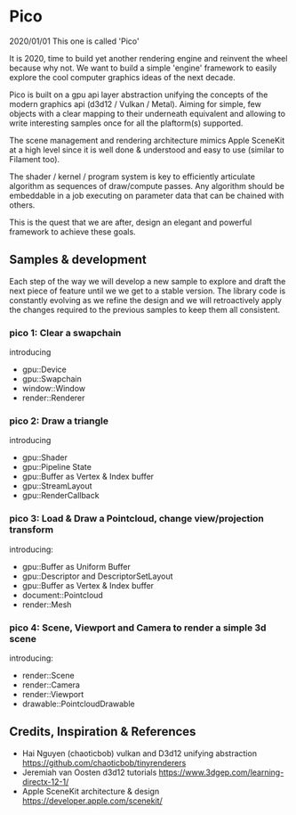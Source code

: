 # Pico
2020/01/01 This one is called 'Pico'

It is 2020, time to build yet another rendering engine and reinvent the wheel because why not. We want to build a simple 'engine' framework to easily explore the cool computer graphics ideas of the next decade.

Pico is built on a gpu api layer abstraction unifying the concepts of the modern graphics api (d3d12 / Vulkan / Metal). Aiming for simple, few objects with a clear mapping to their underneath equivalent and allowing to write interesting samples once for all the plaftorm(s) supported.

The scene management and rendering architecture mimics Apple SceneKit at a high level since it is well done & understood and easy to use (similar to Filament too).

The shader / kernel / program system is key to efficiently articulate algorithm as sequences of draw/compute passes. 
Any algorithm should be embeddable in a job executing on parameter data that can be chained with others.

This is the quest that we are after, design an elegant and powerful framework to achieve these goals.

## Samples & development
Each step of the way we will develop a new sample to explore and draft the next piece of feature until we we get to a stable version. The library code is constantly evolving as we refine the design and we will retroactively apply the changes required to the previous samples to keep them all consistent.

### pico 1: Clear a swapchain
introducing
- gpu::Device
- gpu::Swapchain
- window::Window
- render::Renderer

### pico 2: Draw a triangle
introducing
- gpu::Shader
- gpu::Pipeline State 
- gpu::Buffer as Vertex & Index buffer
- gpu::StreamLayout
- gpu::RenderCallback

### pico 3: Load & Draw a Pointcloud, change view/projection transform
introducing:
- gpu::Buffer as Uniform Buffer
- gpu::Descriptor and DescriptorSetLayout
- gpu::Buffer as Vertex & Index buffer
- document::Pointcloud
- render::Mesh

### pico 4: Scene, Viewport and Camera to render a simple 3d scene
introducing:
- render::Scene
- render::Camera
- render::Viewport
- drawable::PointcloudDrawable

## Credits, Inspiration & References
- Hai Nguyen (chaoticbob) vulkan and D3d12 unifying abstraction https://github.com/chaoticbob/tinyrenderers
- Jeremiah van Oosten d3d12 tutorials https://www.3dgep.com/learning-directx-12-1/
- Apple SceneKit architecture & design https://developer.apple.com/scenekit/



